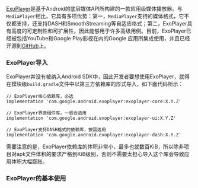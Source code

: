 [ExoPlayer](https://developer.android.google.cn/codelabs/exoplayer-intro#0)是基于Android的底层媒体API所构建的一款应用级媒体播放器。与`MediaPlayer`相比，它具有多项优势：第一，`MediaPlayer`支持的媒体格式，它不仅都支持，还支持DASH和SmoothStreaming等自适应格式；第二，ExoPlayer具有高度的可定制性和可扩展性，因此能够用于许多高级用例。目前，ExoPlayer已经被包括YouTube和Google Play影视在内的Google 应用所集成使用，并且已经开源到[GitHub](https://github.com/google/ExoPlayer)上。

### ExoPlayer导入

ExoPlayer并没有被纳入Android SDK中，因此开发者要想使用ExoPlayer，就得在模块级`build.gradle`文件中以第三方依赖库的形式导入，如下面代码所示：

```
// ExoPlayer核心依赖库，必选
implementation 'com.google.android.exoplayer:exoplayer-core:X.Y.Z'

// ExoPlayer界面组件库，一般会选用
implementation 'com.google.android.exoplayer:exoplayer-ui:X.Y.Z'

// ExoPlayer支持DASH格式的依赖库，按需选用
implementation 'com.google.android.exoplayer:exoplayer-dash:X.Y.Z'
```

需要注意的是，ExoPlayer依赖库的体积非常小，最多也就数百KiB，所以除非项目对apk文件体积的要求严格到KiB级别，否则不需要太担心导入这个库会导致应用体积大幅膨胀。

### ExoPlayer的基本使用